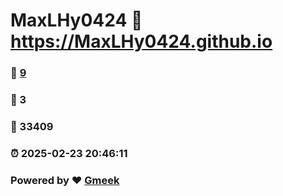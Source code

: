 # MaxLHy0424 :link: https://MaxLHy0424.github.io 
### :page_facing_up: [9](https://MaxLHy0424.github.io/tag.html) 
### :speech_balloon: 3 
### :hibiscus: 33409 
### :alarm_clock: 2025-02-23 20:46:11 
### Powered by :heart: [Gmeek](https://github.com/Meekdai/Gmeek)
